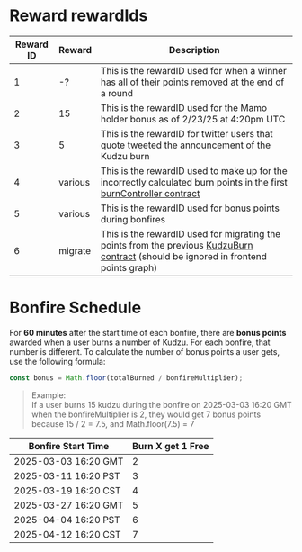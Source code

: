 # Reward rewardIds

<!-- Table with the rewardIds and the corresponding rewards and description -->

| Reward ID | Reward  | Description                                                                                                                                                                                                           |
| --------- | ------- | --------------------------------------------------------------------------------------------------------------------------------------------------------------------------------------------------------------------- |
| 1         | -?      | This is the rewardID used for when a winner has all of their points removed at the end of a round                                                                                                                     |
| 2         | 15      | This is the rewardID used for the Mamo holder bonus as of 2/23/25 at 4:20pm UTC                                                                                                                                       |
| 3         | 5       | This is the rewardID for twitter users that quote tweeted the announcement of the Kudzu burn                                                                                                                          |
| 4         | various | This is the rewardID used to make up for the incorrectly calculated burn points in the first [burnController contract](https://explorer.forma.art/address/0xE30cef8e99A6eEbE3CBF2862641337f57830FbeE)                 |
| 5         | various | This is the rewardID used for bonus points during bonfires                                                                                                                                                            |
| 6         | migrate | This is the rewardID used for migrating the points from the previous [KudzuBurn contract](https://explorer.forma.art/address/0x0000000000000000000000000000000000000000) (should be ignored in frontend points graph) |

<!-- Table with bonfire start times and burn quantity multipliers -->

# Bonfire Schedule

For **60 minutes** after the start time of each bonfire, there are **bonus points** awarded when a user burns a number of Kudzu. For each bonfire, that number is different. To calculate the number of bonus points a user gets, use the following formula:

```js
const bonus = Math.floor(totalBurned / bonfireMultiplier);
```

> Example:  
> If a user burns 15 kudzu during the bonfire on 2025-03-03 16:20 GMT when the bonfireMultiplier is 2, they would get 7 bonus points because 15 / 2 = 7.5, and Math.floor(7.5) = 7

| Bonfire Start Time   | Burn X get 1 Free |
| -------------------- | ----------------- |
| 2025-03-03 16:20 GMT | 2                 |
| 2025-03-11 16:20 PST | 3                 |
| 2025-03-19 16:20 CST | 4                 |
| 2025-03-27 16:20 GMT | 5                 |
| 2025-04-04 16:20 PST | 6                 |
| 2025-04-12 16:20 CST | 7                 |

